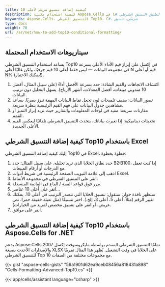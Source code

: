 ```yaml
---
title: كيفية إضافة تنسيق شرطي لأعلى 10
description: كيفية استخدام مكتبة Aspose.Cells في C# لتطبيق التنسيق الشرطي Top10. من خلال تعديل هذه المعايير، لديك مزيد من التحكم في مظهر الخلايا وظهورها.
keywords: Aspose.Cells، التنسيق الشرطي Top10، C#، شرطي، تنسيق
type: docs
weight: 70
url: /ar/net/how-to-add-top10-conditional-formatting/
---
```


## **سيناريوهات الاستخدام المحتملة**
يساعد استخدام التنسيق الشرطي Top10 في إكسل على إبراز قيم الأداء الأعلى بسرعة في مجموعة البيانات — ليس فقط أعلى 10 قيم حرفيًا، ولكن غالبًا أعلى N قيم أو أعلى N% (يمكنك الاختيار!).

1. اكتشاف الاتجاهات والقيم الشاذة: حدد بسرعة الأفضل أداءً (على سبيل المثال، أفضل 10 مندوبي مبيعات، أفضل المعدلات، أشهر الأرباح). يسهل التحليل دون ترتيب البيانات.
1. تصور البيانات: يضيف تلميحات لون تجعل نقاط البيانات المهمة تبرز بصريًا. يساعد مشاهدين جدول البيانات على فهم القيم الرئيسية بنظرة سريعة.
1. مقارنات سريعة: مفيد في لوحات المعلومات والتقارير حيث تريد إبراز التميز أو القمم.
1. تحديثات ديناميكية: إذا تغيرت بياناتك، يتحدث التنسيق الشرطي تلقائيًا ليعكس القيم الأعلى الجديدة.

## **كيفية إضافة التنسيق الشرطي Top10 باستخدام Excel**
إليك كيفية إضافة التنسيق الشرطي Top10 في Excel، خطوة بخطوة:

1. حدد نطاق الخلايا الذي تريد تحليله. على سبيل المثال: حدد B2:B100، إذا كنت تعمل مع الدرجات أو أرقام المبيعات.
1. اذهب إلى علامة التبويب الصفحة الرئيسية في شريط أدوات Excel.
1. انقر على التنسيق الشرطي في مجموعة الأنماط.
1. مرر فوق قواعد القمة / القاع في القائمة المنسدلة.
1. انقر على أعلى 10 عناصر...
1. ستظهر نافذة حوار: ستقول: تنسيق الخلايا التي تتصدر الترتيب في أعلى 10. يمكنك تغيير الرقم (مثلاً، أعلى 5، أعلى 3، إلخ.). اختر تنسيقًا (مثل تعبئة خفيفة حمرا، نص عريض، أو انقر على تنسيق مخصص لمزيد من الخيارات).
1. انقر على موافق.


## **كيفية إضافة التنسيق الشرطي Top10 باستخدام Aspose.Cells for .NET**

يدعم Aspose.Cells تمامًا التنسيق الشرطي المقدم بواسطة مايكروسوفت إكسل 2007 والإصدارات الأحدث بصيغة XLSX على الخلايا في وقت التشغيل. يُظهر هذا المثال تمرينًا للتنسيق الشرطي Top 10 مع مجموعات مختلفة من الصفات.

{{< gist "aspose-cells-gists" "59a1901d62ea9ceb08456a818431a898" "Cells-Formatting-Advanced-Top10.cs" >}}

{{< app/cells/assistant language="csharp" >}}
